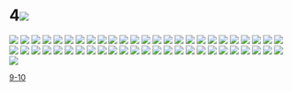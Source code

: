 # 4![](../img/7-8/00000001.jpg)
![](../img/7-8/00000002.jpg)
![](../img/7-8/00000003.jpg)
![](../img/7-8/00000004.jpg)
![](../img/7-8/00000005.jpg)
![](../img/7-8/00000006.jpg)
![](../img/7-8/00000007.jpg)
![](../img/7-8/00000008.jpg)
![](../img/7-8/00000009.jpg)
![](../img/7-8/00000010.jpg)
![](../img/7-8/00000011.jpg)
![](../img/7-8/00000012.jpg)
![](../img/7-8/00000013.jpg)
![](../img/7-8/00000014.jpg)
![](../img/7-8/00000015.jpg)
![](../img/7-8/00000016.jpg)
![](../img/7-8/00000017.jpg)
![](../img/7-8/00000018.jpg)
![](../img/7-8/00000019.jpg)
![](../img/7-8/00000020.jpg)
![](../img/7-8/00000021.jpg)
![](../img/7-8/00000022.jpg)
![](../img/7-8/00000023.jpg)
![](../img/7-8/00000024.jpg)
![](../img/7-8/00000025.jpg)
![](../img/7-8/00000026.jpg)
![](../img/7-8/00000027.jpg)
![](../img/7-8/00000028.jpg)
![](../img/7-8/00000029.jpg)
![](../img/7-8/00000030.jpg)
![](../img/7-8/00000031.jpg)
![](../img/7-8/00000032.jpg)
![](../img/7-8/00000033.jpg)
![](../img/7-8/00000034.jpg)
![](../img/7-8/00000035.jpg)
![](../img/7-8/00000036.jpg)
![](../img/7-8/00000037.jpg)
![](../img/7-8/00000038.jpg)
![](../img/7-8/00000039.jpg)
![](../img/7-8/00000040.jpg)
![](../img/7-8/00000041.jpg)
![](../img/7-8/00000042.jpg)
![](../img/7-8/00000043.jpg)
![](../img/7-8/00000044.jpg)
![](../img/7-8/00000045.jpg)
![](../img/7-8/00000046.jpg)
![](../img/7-8/00000047.jpg)
![](../img/7-8/00000048.jpg)
![](../img/7-8/00000049.jpg)
![](../img/7-8/00000050.jpg)
![](../img/7-8/00000051.jpg)
![](../img/7-8/00000052.jpg)

[9-10](../dir/9-10.md)
